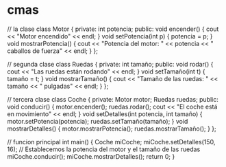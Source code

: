 # cmas
// la clase
class Motor {
private:
int potencia;
public:
void encender() {
cout << "Motor encendido" << endl;
}
void setPotencia(int p) {
potencia = p;
}
void mostrarPotencia() {
cout << "Potencia del motor: " << potencia << " caballos de fuerza" << endl;
}
};

// segunda clase 
class Ruedas {
private:
int tamaño;
public:
void rodar() {
cout << "Las ruedas están rodando" << endl;
}
void setTamaño(int t) {
tamaño = t;
}
void mostrarTamaño() {
cout << "Tamaño de las ruedas: " << tamaño << " pulgadas" << endl;
}
};

// tercera clase 
class Coche {
private:
Motor motor;
Ruedas ruedas;
public:
void conducir() {
motor.encender();
ruedas.rodar();
cout << "El coche está en movimiento" << endl;
}
void setDetalles(int potencia, int tamaño) {
motor.setPotencia(potencia);
ruedas.setTamaño(tamaño);
}
void mostrarDetalles() {
motor.mostrarPotencia();
ruedas.mostrarTamaño();
}
};

// funcion principal 
int main() {
Coche miCoche;
miCoche.setDetalles(150, 16); // Establecemos la potencia del motor y el tamaño de las
ruedas
miCoche.conducir();
miCoche.mostrarDetalles();
return 0;
}
